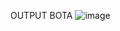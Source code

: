 OUTPUT BOTA
![image](https://github.com/user-attachments/assets/f395f650-9a93-4a43-bb6e-80fb3e79b66f)

